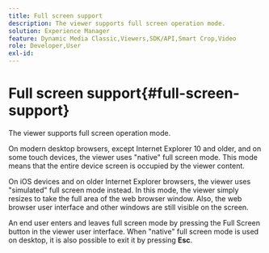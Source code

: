 ```yaml
---
title: Full screen support
description: The viewer supports full screen operation mode.
solution: Experience Manager
feature: Dynamic Media Classic,Viewers,SDK/API,Smart Crop,Video
role: Developer,User
exl-id: 
---
```

# Full screen support{#full-screen-support}

The viewer supports full screen operation mode.

On modern desktop browsers, except Internet Explorer 10 and older, and on some touch devices, the viewer uses "native" full screen mode. This mode means that the entire device screen is occupied by the viewer content.

On iOS devices and on older Internet Explorer browsers, the viewer uses "simulated" full screen mode instead. In this mode, the viewer simply resizes to take the full area of the web browser window. Also, the web browser user interface and other windows are still visible on the screen.

An end user enters and leaves full screen mode by pressing the Full Screen button in the viewer user interface. When "native" full screen mode is used on desktop, it is also possible to exit it by pressing **Esc**.
